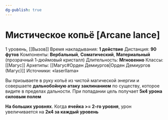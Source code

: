 ```yaml
---
dg-publish: true
---
```

# Мистическое копьё [Arcane lance]
1 уровень, [[Вызов]]
Время накладывания: **1 действие**
Дистанция: **90 футов**
Компоненты: **Вербальный**, **Соматический**, **Материальный** (прозрачный 1-дюймовый кристалл)
Длительность: **Мгновенно**
Классы: [[Магус]]
Архетипы: [[Магус#Орден Демиургов|Орден Демиургов (Магус)]]
Источники: «laserllama»

Вы призываете в руку копьё из чистой магической энергии и совершаете **дальнобойную атаку заклинанием** по существу, которое видите в пределах дальности. При попадании цель получает **5к4 урона силовым полем**

**На больших уровнях**. Когда **ячейка >= 2-го уровня**, урон увеличивается на **2к4 за каждый уровень**